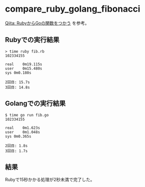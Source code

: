 # compare_ruby_golang_fibonacci

[Qiita: RubyからGoの関数をつかう](https://qiita.com/achm/items/679b3f3af2cf377f0f02) を参考。


## Rubyでの実行結果
```
> time ruby fib.rb
102334155

real	0m19.115s
user	0m15.480s
sys	0m0.180s

2回目: 15.7s
3回目: 14.8s
```

## Golangでの実行結果
```
$ time go run fib.go
102334155

real	0m1.623s
user	0m1.048s
sys	0m0.365s

2回目: 1.8s
3回目: 1.7s
```

## 結果
Rubyで15秒かかる処理が2秒未満で完了した。
